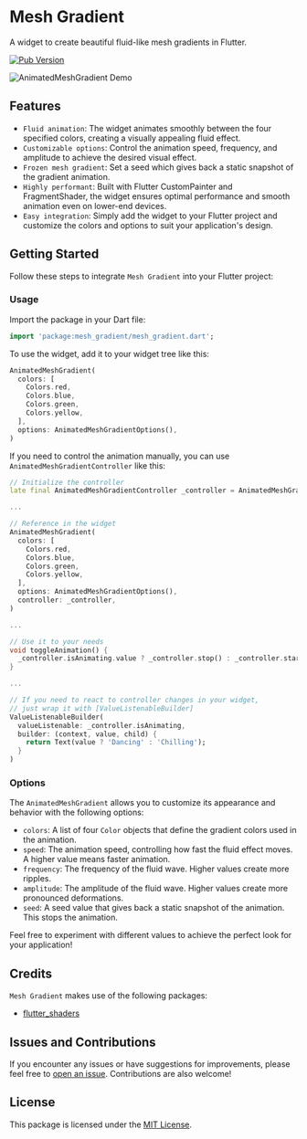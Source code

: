 # Mesh Gradient

A widget to create beautiful fluid-like mesh gradients in Flutter.

[![Pub Version](https://img.shields.io/badge/dart-%230175C2.svg?style=for-the-badge&logo=dart&logoColor=white)](https://pub.dev/packages/mesh_gradient)

![AnimatedMeshGradient Demo](https://github.com/ben-fornefeld/mesh_gradient/blob/main/example/demo/demo-animated.gif)

## Features

- `Fluid animation`: The widget animates smoothly between the four specified colors, creating a visually appealing fluid effect.
- `Customizable options`: Control the animation speed, frequency, and amplitude to achieve the desired visual effect.
- `Frozen mesh gradient`: Set a seed which gives back a static snapshot of the gradient animation.
- `Highly performant`: Built with Flutter CustomPainter and FragmentShader, the widget ensures optimal performance and smooth animation even on lower-end devices.
- `Easy integration`: Simply add the widget to your Flutter project and customize the colors and options to suit your application's design.

## Getting Started

Follow these steps to integrate `Mesh Gradient` into your Flutter project:

### Usage

Import the package in your Dart file:

```dart
import 'package:mesh_gradient/mesh_gradient.dart';
```

To use the widget, add it to your widget tree like this:

```dart
AnimatedMeshGradient(
  colors: [
    Colors.red,
    Colors.blue,
    Colors.green,
    Colors.yellow,
  ],
  options: AnimatedMeshGradientOptions(),
)
```

If you need to control the animation manually, you can use `AnimatedMeshGradientController` like this:

```dart
// Initialize the controller
late final AnimatedMeshGradientController _controller = AnimatedMeshGradientController();

...

// Reference in the widget
AnimatedMeshGradient(
  colors: [
    Colors.red,
    Colors.blue,
    Colors.green,
    Colors.yellow,
  ],
  options: AnimatedMeshGradientOptions(),
  controller: _controller,
)

...

// Use it to your needs
void toggleAnimation() {
  _controller.isAnimating.value ? _controller.stop() : _controller.start();
}

...

// If you need to react to controller changes in your widget,
// just wrap it with [ValueListenableBuilder]
ValueListenableBuilder(
  valueListenable: _controller.isAnimating,
  builder: (context, value, child) {
    return Text(value ? 'Dancing' : 'Chilling');
  }
)

```

### Options

The `AnimatedMeshGradient` allows you to customize its appearance and behavior with the following options:

- `colors`: A list of four `Color` objects that define the gradient colors used in the animation.
- `speed`: The animation speed, controlling how fast the fluid effect moves. A higher value means faster animation.
- `frequency`: The frequency of the fluid wave. Higher values create more ripples.
- `amplitude`: The amplitude of the fluid wave. Higher values create more pronounced deformations.
- `seed`: A seed value that gives back a static snapshot of the animation. This stops the animation.

Feel free to experiment with different values to achieve the perfect look for your application!

## Credits

`Mesh Gradient` makes use of the following packages:

- [flutter_shaders](https://pub.dev/packages/flutter_shaders)

## Issues and Contributions

If you encounter any issues or have suggestions for improvements, please feel free to [open an issue](https://github.com/ben-fornefeld/mesh_gradient/issues). Contributions are also welcome!

## License

This package is licensed under the [MIT License](https://opensource.org/license/mit).
